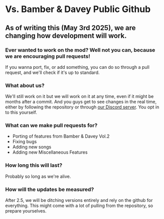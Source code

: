 # Vs. Bamber & Davey Public Github

## As of writing this (May 3rd 2025), we are changing how development will work.
### Ever wanted to work on the mod? Well not you can, because we are encouraging pull requests!
If you wanna port, fix, or add something, you can do so through a pull request, and we'll check if it's up to standard.

### What about us?
We'll still work on it but we will work on it at any time, even if it might be months after a commit. And you guys get to see changes in the real time, either by following the repository or through [our Discord server](https://www.discord.com/CqXK5gtW4m). You opt in to this yourself.

### What can we make pull requests for?
- Porting of features from Bamber & Davey Vol.2
- Fixing bugs
- Adding new songs
- Adding new Miscellaneous Features

### How long this will last?
Probably so long as we're alive.

### How will the updates be measured?
After 2.5, we will be ditching versions entirely and rely on the github for everything. This might come with a lot of pulling from the repository, so prepare yourselves.
